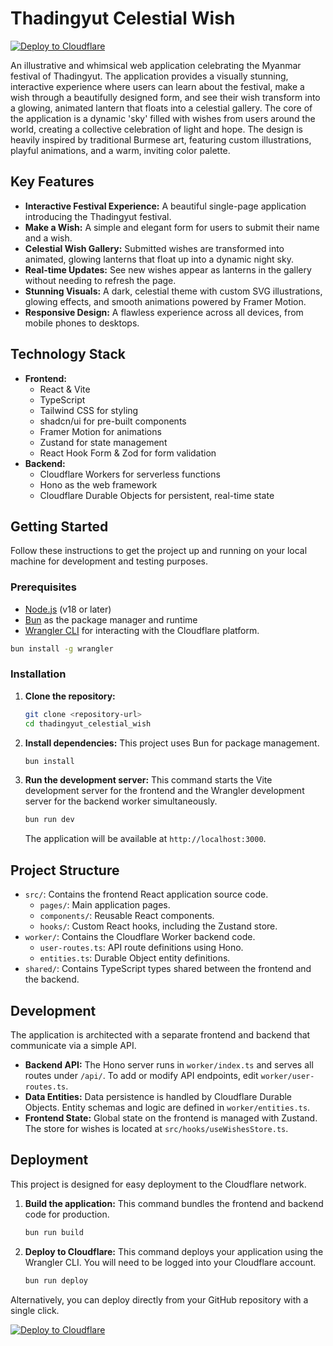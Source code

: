 # Thadingyut Celestial Wish

[![Deploy to Cloudflare](https://deploy.workers.cloudflare.com/button)](https://deploy.workers.cloudflare.com/?url=https://github.com/thihadev/make-a-wish)

An illustrative and whimsical web application celebrating the Myanmar festival of Thadingyut. The application provides a visually stunning, interactive experience where users can learn about the festival, make a wish through a beautifully designed form, and see their wish transform into a glowing, animated lantern that floats into a celestial gallery. The core of the application is a dynamic 'sky' filled with wishes from users around the world, creating a collective celebration of light and hope. The design is heavily inspired by traditional Burmese art, featuring custom illustrations, playful animations, and a warm, inviting color palette.

## Key Features

*   **Interactive Festival Experience:** A beautiful single-page application introducing the Thadingyut festival.
*   **Make a Wish:** A simple and elegant form for users to submit their name and a wish.
*   **Celestial Wish Gallery:** Submitted wishes are transformed into animated, glowing lanterns that float up into a dynamic night sky.
*   **Real-time Updates:** See new wishes appear as lanterns in the gallery without needing to refresh the page.
*   **Stunning Visuals:** A dark, celestial theme with custom SVG illustrations, glowing effects, and smooth animations powered by Framer Motion.
*   **Responsive Design:** A flawless experience across all devices, from mobile phones to desktops.

## Technology Stack

*   **Frontend:**
    *   React & Vite
    *   TypeScript
    *   Tailwind CSS for styling
    *   shadcn/ui for pre-built components
    *   Framer Motion for animations
    *   Zustand for state management
    *   React Hook Form & Zod for form validation
*   **Backend:**
    *   Cloudflare Workers for serverless functions
    *   Hono as the web framework
    *   Cloudflare Durable Objects for persistent, real-time state

## Getting Started

Follow these instructions to get the project up and running on your local machine for development and testing purposes.

### Prerequisites

*   [Node.js](https://nodejs.org/) (v18 or later)
*   [Bun](https://bun.sh/) as the package manager and runtime
*   [Wrangler CLI](https://developers.cloudflare.com/workers/wrangler/install-and-update/) for interacting with the Cloudflare platform.

```bash
bun install -g wrangler
```

### Installation

1.  **Clone the repository:**
    ```bash
    git clone <repository-url>
    cd thadingyut_celestial_wish
    ```

2.  **Install dependencies:**
    This project uses Bun for package management.
    ```bash
    bun install
    ```

3.  **Run the development server:**
    This command starts the Vite development server for the frontend and the Wrangler development server for the backend worker simultaneously.
    ```bash
    bun run dev
    ```
    The application will be available at `http://localhost:3000`.

## Project Structure

*   `src/`: Contains the frontend React application source code.
    *   `pages/`: Main application pages.
    *   `components/`: Reusable React components.
    *   `hooks/`: Custom React hooks, including the Zustand store.
*   `worker/`: Contains the Cloudflare Worker backend code.
    *   `user-routes.ts`: API route definitions using Hono.
    *   `entities.ts`: Durable Object entity definitions.
*   `shared/`: Contains TypeScript types shared between the frontend and the backend.

## Development

The application is architected with a separate frontend and backend that communicate via a simple API.

*   **Backend API:** The Hono server runs in `worker/index.ts` and serves all routes under `/api/`. To add or modify API endpoints, edit `worker/user-routes.ts`.
*   **Data Entities:** Data persistence is handled by Cloudflare Durable Objects. Entity schemas and logic are defined in `worker/entities.ts`.
*   **Frontend State:** Global state on the frontend is managed with Zustand. The store for wishes is located at `src/hooks/useWishesStore.ts`.

## Deployment

This project is designed for easy deployment to the Cloudflare network.

1.  **Build the application:**
    This command bundles the frontend and backend code for production.
    ```bash
    bun run build
    ```

2.  **Deploy to Cloudflare:**
    This command deploys your application using the Wrangler CLI. You will need to be logged into your Cloudflare account.
    ```bash
    bun run deploy
    ```

Alternatively, you can deploy directly from your GitHub repository with a single click.

[![Deploy to Cloudflare](https://deploy.workers.cloudflare.com/button)](https://deploy.workers.cloudflare.com/?url=https://github.com/thihadev/make-a-wish)